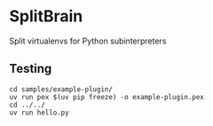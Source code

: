 # SplitBrain

Split virtualenvs for Python subinterpreters

## Testing

```
cd samples/example-plugin/
uv run pex $(uv pip freeze) -o example-plugin.pex
cd ../../
uv run hello.py
```
